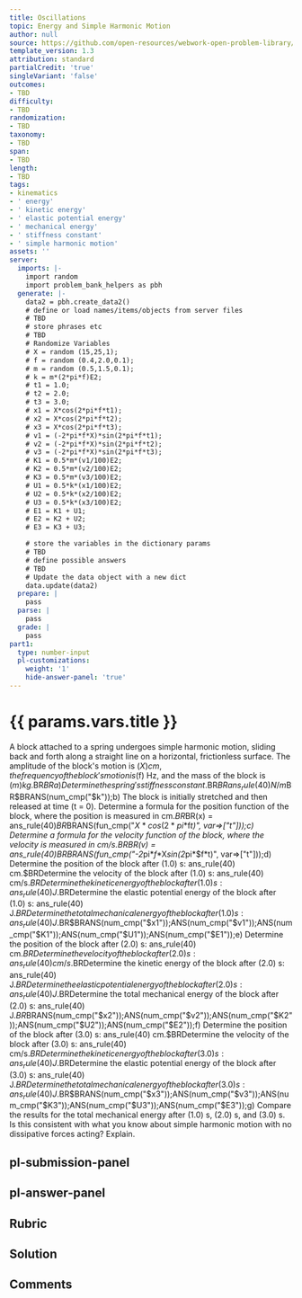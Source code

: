 ```yaml
---
title: Oscillations
topic: Energy and Simple Harmonic Motion
author: null
source: https://github.com/open-resources/webwork-open-problem-library/tree/master/Contrib/BrockPhysics/College_Physics_Urone/16.Oscillatory_Motion_and_Waves/NU_D18_16_00_015.pg
template_version: 1.3
attribution: standard
partialCredit: 'true'
singleVariant: 'false'
outcomes:
- TBD
difficulty:
- TBD
randomization:
- TBD
taxonomy:
- TBD
span:
- TBD
length:
- TBD
tags:
- kinematics
- ' energy'
- ' kinetic energy'
- ' elastic potential energy'
- ' mechanical energy'
- ' stiffness constant'
- ' simple harmonic motion'
assets: ''
server:
  imports: |-
    import random
    import problem_bank_helpers as pbh
  generate: |-
    data2 = pbh.create_data2()
    # define or load names/items/objects from server files
    # TBD
    # store phrases etc
    # TBD
    # Randomize Variables
    # X = random (15,25,1);
    # f = random (0.4,2.0,0.1);
    # m = random (0.5,1.5,0.1);
    # k = m*(2*pi*f)E2;
    # t1 = 1.0;
    # t2 = 2.0;
    # t3 = 3.0;
    # x1 = X*cos(2*pi*f*t1);
    # x2 = X*cos(2*pi*f*t2);
    # x3 = X*cos(2*pi*f*t3);
    # v1 = (-2*pi*f*X)*sin(2*pi*f*t1);
    # v2 = (-2*pi*f*X)*sin(2*pi*f*t2);
    # v3 = (-2*pi*f*X)*sin(2*pi*f*t3);
    # K1 = 0.5*m*(v1/100)E2;
    # K2 = 0.5*m*(v2/100)E2;
    # K3 = 0.5*m*(v3/100)E2;
    # U1 = 0.5*k*(x1/100)E2;
    # U2 = 0.5*k*(x2/100)E2;
    # U3 = 0.5*k*(x3/100)E2;
    # E1 = K1 + U1;
    # E2 = K2 + U2;
    # E3 = K3 + U3;

    # store the variables in the dictionary params
    # TBD
    # define possible answers
    # TBD
    # Update the data object with a new dict
    data.update(data2)
  prepare: |
    pass
  parse: |
    pass
  grade: |
    pass
part1:
  type: number-input
  pl-customizations:
    weight: '1'
    hide-answer-panel: 'true'
---
```


# {{ params.vars.title }} 


A block attached to a spring undergoes simple harmonic motion, sliding back and forth along a straight line on a horizontal, frictionless surface. The amplitude of the block's motion is ($X) cm, the frequency of the block's motion is ($f) Hz, and the mass of the block is ($m) kg.$BR$BRa) Determine the spring's stiffness constant.$BR$BRans_rule(40) N/m$BR$BRANS(num_cmp("$k"));b) The block is initially stretched and then released at time (t = 0). Determine a formula for the position function of the block, where the position is measured in cm.$BR$BR(x) = ans_rule(40)$BR$BRANS(fun_cmp("$X*cos(2*pi*$f*t)", var=>["t"]));c) Determine a formula for the velocity function of the block, where the velocity is measured in cm/s.$BR$BR(v) = ans_rule(40)$BR$BRANS(fun_cmp("-2*pi*$f*$X*sin(2*pi*$f*t)", var=>["t"]));d) Determine the position of the block after (1.0) s: ans_rule(40) cm.$BRDetermine the velocity of the block after (1.0) s: ans_rule(40) cm/s.$BRDetermine the kinetic energy of the block after (1.0) s: ans_rule(40) J.$BRDetermine the elastic potential energy of the block after (1.0) s: ans_rule(40) J.$BRDetermine the total mechanical energy of the block after (1.0) s: ans_rule(40) J.$BR$BRANS(num_cmp("$x1"));ANS(num_cmp("$v1"));ANS(num_cmp("$K1"));ANS(num_cmp("$U1"));ANS(num_cmp("$E1"));e) Determine the position of the block after (2.0) s: ans_rule(40) cm.$BRDetermine the velocity of the block after (2.0) s: ans_rule(40) cm/s.$BRDetermine the kinetic energy of the block after (2.0) s: ans_rule(40) J.$BRDetermine the elastic potential energy of the block after (2.0) s: ans_rule(40) J.$BRDetermine the total mechanical energy of the block after (2.0) s: ans_rule(40) J.$BR$BRANS(num_cmp("$x2"));ANS(num_cmp("$v2"));ANS(num_cmp("$K2"));ANS(num_cmp("$U2"));ANS(num_cmp("$E2"));f) Determine the position of the block after (3.0) s: ans_rule(40) cm.$BRDetermine the velocity of the block after (3.0) s: ans_rule(40) cm/s.$BRDetermine the kinetic energy of the block after (3.0) s: ans_rule(40) J.$BRDetermine the elastic potential energy of the block after (3.0) s: ans_rule(40) J.$BRDetermine the total mechanical energy of the block after (3.0) s: ans_rule(40) J.$BR$BRANS(num_cmp("$x3"));ANS(num_cmp("$v3"));ANS(num_cmp("$K3"));ANS(num_cmp("$U3"));ANS(num_cmp("$E3"));g) Compare the results for the total mechanical energy after (1.0) s, (2.0) s, and (3.0) s. Is this consistent with what you know about simple harmonic motion with no dissipative forces acting? Explain.


## pl-submission-panel 


## pl-answer-panel 


## Rubric 


## Solution 


## Comments 


